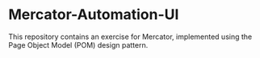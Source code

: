 # Mercator-Automation-UI
This repository contains an exercise for Mercator, implemented using the Page Object Model (POM) design pattern.
